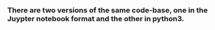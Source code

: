 ### There are two versions of the same code-base, one in the Juypter notebook format and the other in python3.
